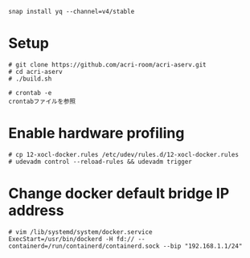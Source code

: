 ```
snap install yq --channel=v4/stable
```

Setup
=====

```
# git clone https://github.com/acri-room/acri-aserv.git
# cd acri-aserv
# ./build.sh

# crontab -e
crontabファイルを参照
```

Enable hardware profiling
=========================

```
# cp 12-xocl-docker.rules /etc/udev/rules.d/12-xocl-docker.rules
# udevadm control --reload-rules && udevadm trigger
```

Change docker default bridge IP address
=======================================

```
# vim /lib/systemd/system/docker.service
ExecStart=/usr/bin/dockerd -H fd:// --containerd=/run/containerd/containerd.sock --bip "192.168.1.1/24"
```
